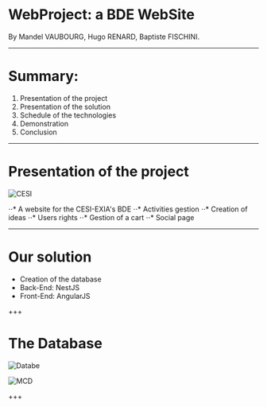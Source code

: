 # WebProject: a BDE WebSite

By Mandel VAUBOURG, Hugo RENARD, Baptiste FISCHINI.

---

# Summary:

1. Presentation of the project
2. Presentation of the solution
3. Schedule of the technologies
4. Demonstration
5. Conclusion

---
# Presentation of the project

![CESI](https://www.cesialumni.fr/images/news/1435007270logo-exia-inge.jpg)

⋅⋅* A website for the CESI-EXIA's BDE
⋅⋅* Activities gestion
⋅⋅* Creation of ideas
⋅⋅* Users rights
⋅⋅* Gestion of a cart
⋅⋅* Social page

---

# Our solution

* Creation of the database
* Back-End: NestJS
* Front-End: AngularJS

+++
# The Database

![Databe](https://user-images.githubusercontent.com/7594435/38731510-cbda2802-3f1a-11e8-8559-7d7b55edae17.png)

![MCD](https://user-images.githubusercontent.com/22980065/38675986-e2542900-3e59-11e8-8b3f-0e79cc3f9c95.png)

+++
